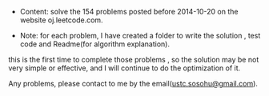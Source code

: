 * Content: 
  solve the 154 problems posted before 2014-10-20 on the website oj.leetcode.com.

* Note: 
  for each problem, I have created a folder to write the solution , test code and Readme(for algorithm explanation).

this is the first time to complete those problems , so the solution may be not very simple or effective, and I will continue to do the optimization of it.

Any problems, please contact to me by the email(ustc.sosohu@gmail.com).
